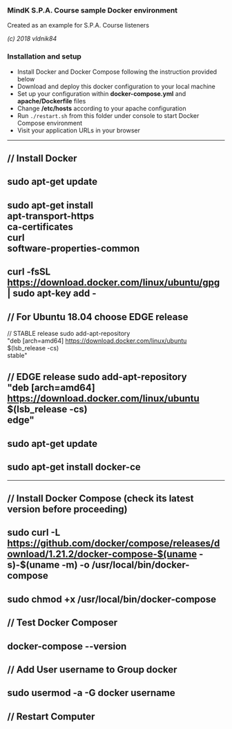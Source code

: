 ### MindK S.P.A. Course sample Docker environment

Created as an example for S.P.A. Course listeners

*(c) 2018 vldnik84*

### Installation and setup
- Install Docker and Docker Compose following the instruction provided below
- Download and deploy this docker configuration to your local machine
- Set up your configuration within **docker-compose.yml** and **apache/Dockerfile** files
- Change **/etc/hosts** according to your apache configuration
- Run ```./restart.sh``` from this folder under console to start Docker Compose environment
- Visit your application URLs in your browser


----------------------------------------------------------------------------
// Install Docker
----------------------------------------------------------------------------
sudo apt-get update
----------------------------------------------------------------------------
sudo apt-get install \
    apt-transport-https \
    ca-certificates \
    curl \
    software-properties-common
----------------------------------------------------------------------------
curl -fsSL https://download.docker.com/linux/ubuntu/gpg | sudo apt-key add -
----------------------------------------------------------------------------
// For Ubuntu 18.04 choose EDGE release
----------------------------------------------------------------------------
// STABLE release
sudo add-apt-repository \
   "deb [arch=amd64] https://download.docker.com/linux/ubuntu \
   $(lsb_release -cs) \
   stable"

// EDGE release
sudo add-apt-repository \
   "deb [arch=amd64] https://download.docker.com/linux/ubuntu \
   $(lsb_release -cs) \
   edge"
----------------------------------------------------------------------------
sudo apt-get update
----------------------------------------------------------------------------
sudo apt-get install docker-ce
----------------------------------------------------------------------------


----------------------------------------------------------------------------
// Install Docker Compose (check its latest version before proceeding)
----------------------------------------------------------------------------
sudo curl -L https://github.com/docker/compose/releases/download/1.21.2/docker-compose-$(uname -s)-$(uname -m) -o /usr/local/bin/docker-compose
----------------------------------------------------------------------------
sudo chmod +x /usr/local/bin/docker-compose
----------------------------------------------------------------------------
// Test Docker Composer
----------------------------------------------------------------------------
docker-compose --version
----------------------------------------------------------------------------
// Add User username to Group docker
----------------------------------------------------------------------------
sudo usermod -a -G docker username
----------------------------------------------------------------------------
// Restart Computer
----------------------------------------------------------------------------
